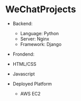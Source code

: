 # WeChatProjects

+ Backend:
  + Language: Python
  + Server: Nginx
  + Framework: Django
 
 + Frondend:
  + HTML/CSS
  + Javascript

+ Deployed Platform
  + AWS EC2
